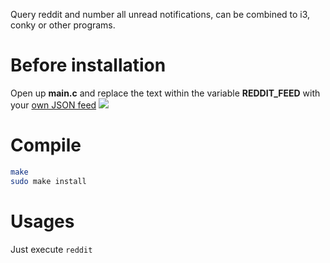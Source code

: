 Query reddit and number all unread notifications, can be combined to i3, conky or other programs.

# Before installation

Open up **main.c** and replace the text within the variable **REDDIT\_FEED** with your [own JSON feed](https://www.reddit.com/prefs/feeds/) ![](https://raw.githubusercontent.com/su8/pinky-bar/master/img/reddit.png)

# Compile

```bash
make
sudo make install
```

# Usages

Just execute `reddit`
